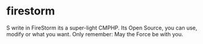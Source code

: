 # firestorm
S write in FireStorm its a super-light CMPHP.  Its Open Source,  you can use, modify or what you want.  Only remember: May the Force be with you.
